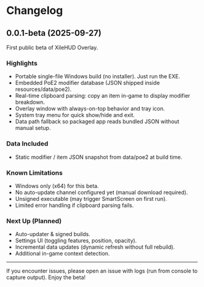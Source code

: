 # Changelog

## 0.0.1-beta (2025-09-27)

First public beta of XileHUD Overlay.

### Highlights
- Portable single-file Windows build (no installer). Just run the EXE.
- Embedded PoE2 modifier database (JSON shipped inside resources/data/poe2).
- Real-time clipboard parsing: copy an item in-game to display modifier breakdown.
- Overlay window with always-on-top behavior and tray icon.
- System tray menu for quick show/hide and exit.
- Data path fallback so packaged app reads bundled JSON without manual setup.

### Data Included
- Static modifier / item JSON snapshot from data/poe2 at build time.

### Known Limitations
- Windows only (x64) for this beta.
- No auto-update channel configured yet (manual download required).
- Unsigned executable (may trigger SmartScreen on first run).
- Limited error handling if clipboard parsing fails.

### Next Up (Planned)
- Auto-updater & signed builds.
- Settings UI (toggling features, position, opacity).
- Incremental data updates (dynamic refresh without full rebuild).
- Additional in-game context detection.

---

If you encounter issues, please open an issue with logs (run from console to capture output). Enjoy the beta!
